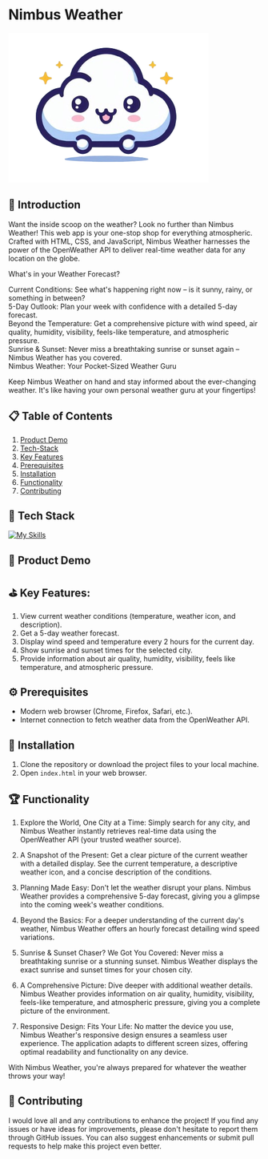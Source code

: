 # Nimbus Weather
![Nimbus Weather](/hero-img.png)

## 🧾 Introduction

Want the inside scoop on the weather? Look no further than Nimbus Weather! This web app is your one-stop shop for everything atmospheric.  Crafted with HTML, CSS, and JavaScript, Nimbus Weather harnesses the power of the OpenWeather API to deliver real-time weather data for any location on the globe.

What's in your Weather Forecast?

Current Conditions: See what's happening right now – is it sunny, rainy, or something in between? <br/>
5-Day Outlook: Plan your week with confidence with a detailed 5-day forecast.<br/>
Beyond the Temperature: Get a comprehensive picture with wind speed, air quality, humidity, visibility, feels-like temperature, and atmospheric pressure.<br/>
Sunrise & Sunset: Never miss a breathtaking sunrise or sunset again – Nimbus Weather has you covered.<br/>
Nimbus Weather: Your Pocket-Sized Weather Guru<br/>

Keep Nimbus Weather on hand and stay informed about the ever-changing weather. It's like having your own personal weather guru at your fingertips!

## 📋 Table of Contents

1. [Product Demo](#product-demo)
2. [Tech-Stack](#tech-stack)
3. [Key Features](#key-features)
4. [Prerequisites](#prerequisites)
5. [Installation](#installation)
6. [Functionality](#functionality)
7. [Contributing](#contributing)


## 🧮 <a name="tech-stack">Tech Stack
[![My Skills](https://skillicons.dev/icons?i=html,css,js&theme=light)](https://skillicons.dev)

## 🚀 <a name="product-demo">Product Demo

## ⛳ <a name="key-features">Key Features:
1. View current weather conditions (temperature, weather icon, and description).<br/>
2. Get a 5-day weather forecast.<br/>
3. Display wind speed and temperature every 2 hours for the current day.<br/>
4. Show sunrise and sunset times for the selected city.<br/>
5. Provide information about air quality, humidity, visibility, feels like temperature, and atmospheric pressure.<br/>

## ⚙ <a name="prerequisites">Prerequisites
- Modern web browser (Chrome, Firefox, Safari, etc.).<br/>
- Internet connection to fetch weather data from the OpenWeather API.

## 👾 <a name="installation">Installation

1. Clone the repository or download the project files to your local machine.
2. Open `index.html` in your web browser.


## 🏆 <a name="functionality">Functionality


1. Explore the World, One City at a Time: Simply search for any city, and Nimbus Weather instantly retrieves real-time data using the OpenWeather API (your trusted weather source).<br/>

2. A Snapshot of the Present: Get a clear picture of the current weather with a detailed display. See the current temperature, a descriptive weather icon, and a concise description of the conditions.<br/>

3. Planning Made Easy: Don't let the weather disrupt your plans. Nimbus Weather provides a comprehensive 5-day forecast, giving you a glimpse into the coming week's weather conditions.<br/>

4. Beyond the Basics:  For a deeper understanding of the current day's weather, Nimbus Weather offers an hourly forecast detailing wind speed variations.<br/>

5. Sunrise & Sunset Chaser? We Got You Covered: Never miss a breathtaking sunrise or a stunning sunset. Nimbus Weather displays the exact sunrise and sunset times for your chosen city.<br/>

6. A Comprehensive Picture:  Dive deeper with additional weather details. Nimbus Weather provides information on air quality, humidity, visibility, feels-like temperature, and atmospheric pressure, giving you a complete picture of the environment.<br/>

7. Responsive Design: Fits Your Life: No matter the device you use, Nimbus Weather's responsive design ensures a seamless user experience. The application adapts to different screen sizes, offering optimal readability and functionality on any device.<br/>

With Nimbus Weather, you're always prepared for whatever the weather throws your way!<br/>


## 📩 <a name="contributing">Contributing

I would love all and any contributions to enhance the project! If you find any issues or have ideas for improvements, please don't hesitate to report them through GitHub issues. You can also suggest enhancements or submit pull requests to help make this project even better.
